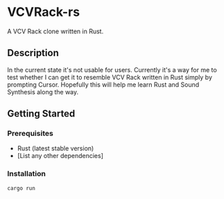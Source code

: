 # VCVRack-rs

A VCV Rack clone written in Rust.

## Description

In the current state it's not usable for users. Currently it's a way for me to test whether I can get it to resemble VCV Rack written in Rust simply by prompting Cursor.
Hopefully this will help me learn Rust and Sound Synthesis along the way.  

## Getting Started

### Prerequisites

- Rust (latest stable version)
- [List any other dependencies]

### Installation
`cargo run`